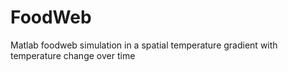 # FoodWeb
Matlab foodweb simulation in a spatial temperature gradient with temperature change over time
